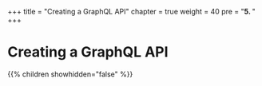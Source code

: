+++
title = "Creating a GraphQL API"
chapter = true
weight = 40
pre = "<b>5. </b>"
+++

# Creating a GraphQL API

{{% children showhidden="false" %}}


